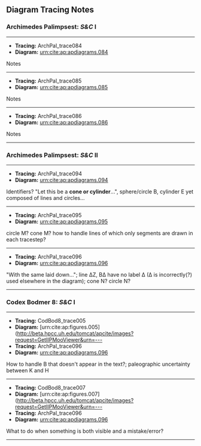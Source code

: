 ## Diagram Tracing Notes

### Archimedes Palimpsest: *S&C* I
---
+ **Tracing:** ArchPal_trace084
+ **Diagram:** [urn:cite:ap:apdiagrams.084](http://beta.hpcc.uh.edu/tomcat/apcite/images?request=GetIIPMooViewer&urn=urn:cite:ap:apimg.150r-153v_Arch58r_Sinar_pseudo_no-veil@0.0877,0.0148,0.6223,0.337)

Notes

---
+ **Tracing:** ArchPal_trace085
+ **Diagram:** [urn:cite:ap:apdiagrams.085](http://beta.hpcc.uh.edu/tomcat/apcite/images?request=GetIIPMooViewer&urn=urn:cite:ap:apimg.150v-153r_Arch58v_Sinar_pseudo_no-veil@0.1377,0.6543,0.3963,0.205)

Notes

---
+ **Tracing:** ArchPal_trace086
+ **Diagram:** [urn:cite:ap:apdiagrams.086](http://beta.hpcc.uh.edu/tomcat/apcite/images?request=GetIIPMooViewer&urn=urn:cite:ap:apimg.cambridge_recto_white_registered@0.3992,0.2688,0.4367,0.18447)

Notes

---
### Archimedes Palimpsest: *S&C* II
---
+ **Tracing:** ArchPal_trace094
+ **Diagram:** [urn:cite:ap:apdiagrams.094](http://beta.hpcc.uh.edu/tomcat/apcite/images?request=GetIIPMooViewer&urn=urn:cite:ap:apimg.094v-091r_Arch64v_Sinar_pseudo_no-veil@0.4793,0.107,0.3373,0.204)

Identifiers?  "Let this be a **cone or cylinder**...", sphere/circle Β, cylinder Ε yet composed of lines and circles...

---
+ **Tracing:** ArchPal_trace095
+ **Diagram:** [urn:cite:ap:apdiagrams.095](http://beta.hpcc.uh.edu/tomcat/apcite/images?request=GetIIPMooViewer&urn=urn:cite:ap:apimg.093v-092r_Arch65v_Sinar_pseudo_no-veil@0.104,0.42,0.542,0.1953)

circle Μ? cone Μ?  how to handle lines of which only segments are drawn in each tracestep?

---
+ **Tracing:** ArchPal_trace096
+ **Diagram:** [urn:cite:ap:apdiagrams.096](http://beta.hpcc.uh.edu/tomcat/apcite/images?request=GetIIPMooViewer&urn=urn:cite:ap:apimg.040r-0000_Arch66r_Sinar_pseudo_no-veil@0.093,0.2618,0.3677,0.1395)

"With the same laid down..."; line ΔΖ, ΒΔ have no label Δ (Δ is incorrectly(?) used elsewhere in the diagram); cone Ν? circle Ν?

---
### Codex Bodmer 8: *S&C* I
---
+ **Tracing:** CodBod8_trace005
+ **Diagram:** [urn:cite:ap:figures.005](http://beta.hpcc.uh.edu/tomcat/apcite/images?request=GetIIPMooViewer&urn=---
+ **Tracing:** ArchPal_trace096
+ **Diagram:** [urn:cite:ap:apdiagrams.096](http://beta.hpcc.uh.edu/tomcat/apcite/images?request=GetIIPMooViewer&urn=urn:cite:ap:apimg.040r-0000_Arch66r_Sinar_pseudo_no-veil@0.093,0.2618,0.3677,0.1395)

How to handle Β that doesn't appear in the text?; paleographic uncertainty between Κ and Η

--- 
+ **Tracing:** CodBod8_trace007
+ **Diagram:** [urn:cite:ap:figures.007](http://beta.hpcc.uh.edu/tomcat/apcite/images?request=GetIIPMooViewer&urn=---
+ **Tracing:** ArchPal_trace096
+ **Diagram:** [urn:cite:ap:apdiagrams.096](http://beta.hpcc.uh.edu/tomcat/apcite/images?request=GetIIPMooViewer&urn=urn:cite:ecod:codbod8.cb-0008_006v@0.4384,0.5394,0.1892,0.1185)

What to do when something is both visible and a mistake/error?

--- 